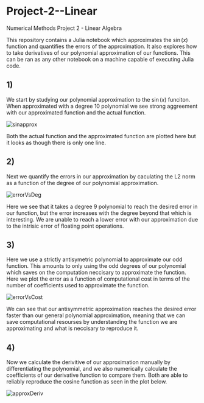 # Project-2--Linear
Numerical Methods Project 2 - Linear Algebra

This repository contains a Julia notebook which approximates the $\sin(x)$ function and quantifies the errors of the approximation. It also explores how to take derivatives of our polynomial approximation of our functions. This can be ran as any other notebook on a machine capable of executing Julia code. 

## 1)

We start by studying our polynomial approximation to the $\sin(x)$ funciton. When approximated with a degree 10 polynomial we see strong aggreement with our approximated function and the actual function. 

![sinapprox](https://github.com/ColeLovesSpace/Project-2--Linear/assets/122398597/cad0d7b3-de10-4064-b032-0323cd37c370)

Both the actual function and the approximated function are plotted here but it looks as though there is only one line. 

## 2)

Next we quantify the errors in our approximation by caculating the L2 norm as a function of the degree of our polynomial approximation. 

![errorVsDeg](https://github.com/ColeLovesSpace/Project-2--Linear/assets/122398597/fe7bd253-b781-489f-98fe-c57608ef0012)

Here we see that it takes a degree 9 polynomial to reach the desired error in our function, but the error increases with the degree beyond that which is interesting. We are unable to reach a lower error with our approximation due to the intrisic error of floating point operations. 

## 3)

Here we use a strictly antisymetric polynomial to approximate our odd function. This amounts to only using the odd degrees of our polynomial which saves on the computation neccisary to approximate the function. Here we plot the error as a function of computational cost in terms of the number of coefficients used to approximate the function.

![errorVsCost](https://github.com/ColeLovesSpace/Project-2--Linear/assets/122398597/c4397e42-206d-4188-b5fc-bdf7b318ecef)

We can see that our antisymmetric approximation reaches the desired error faster than our general polynomial approximation, meaning that we can save computational resourses by understanding the function we are approximating and what is neccisary to reproduce it. 

## 4)

Now we calculate the derivitive of our approximation manually by differentiating the polynomial, and we also numerically calculate the coefficients of our derivative function to compare them. Both are able to reliably reproduce the cosine function as seen in the plot below. 

![approxDeriv](https://github.com/ColeLovesSpace/Project-2--Linear/assets/122398597/e6f87188-2592-48f8-8cf4-dde8b4fa5d21)

